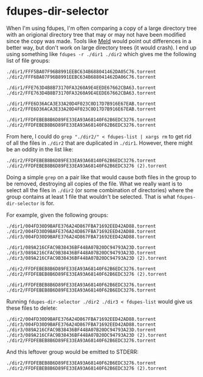 # fdupes-dir-selector
When I'm using fdupes, I'm often comparing a copy of a large directory tree with an origional directory tree that may or may not have been modified since the copy was made. Tools like [Meld](http://meldmerge.org/) would point out differences in a better way, but don't work on large directory trees (it would crash). I end up using something like `fdupes -r ./dir1 ./dir2` which gives me the following list of file groups:

```
./dir1/FFF5BA07F96B8991EEBC634B688041462DA05C76.torrent
./dir2/FFF6BA07F96B8991EEBC634B688041462DA06C76.torrent

./dir1/FFE763D4B8B73170FA3260A9E4EEDE67662CBA63.torrent
./dir2/FFE763D4B8B73170FA3260A9E4EEDE67662CBA63.torrent

./dir1/FFE6D36ACA3E33A20D4F023C0D17D7B916E67EAB.torrent
./dir2/FFE6D36ACA3E33A20D4F023C0D17D7B916E67EAB.torrent

./dir1/FFDFEBEB8B6D89FE33EA93A68140F62B6EDC3276.torrent
./dir2/FFDFEBEB8B6D89FE33EA93A68140F62B6EDC3276.torrent
```

From here, I could do `grep "./dir2/" < fdupes-list | xargs rm` to get rid of all the files in `./dir2` that are duplicated in `./dir1`. However, there might be an oddity in the list like:

```
./dir2/FFDFEBEB8B6D89FE33EA93A68140F62B6EDC3276.torrent
./dir2/FFDFEBEB8B6D89FE33EA93A68140F62B6EDC3276 (2).torrent
```

Doing a simple `grep` on a pair like that would cause both files in the group to be removed, destroying all copies of the file. What we really want is to select all the files in `./dir2` (or some combination of directories) where the group contains at least 1 file that wouldn't be selected. That is what `fdupes-dir-selector` is for.

For example, given the following groups:

```
./dir1/004FD30D9BAFE376A24D867FBA71692EED42AD88.torrent
./dir2/004FD30D9BAFE376A24D867FBA71692EED42AD88.torrent
./dir3/004FD30D9BAFE376A24D867FBA71692EED42AD88.torrent

./dir1/089A216CFAC9B38436BF448A07B20DC94793A23D.torrent
./dir3/089A216CFAC9B38436BF448A07B20DC94793A23D.torrent
./dir3/089A216CFAC9B38436BF448A07B20DC94793A23D (2).torrent

./dir2/FFDFEBEB8B6D89FE33EA93A68140F62B6EDC3276.torrent
./dir2/FFDFEBEB8B6D89FE33EA93A68140F62B6EDC3276 (2).torrent

./dir1/FFDFEBEB8B6D89FE33EA93A68140F62B6EDC3276.torrent
./dir2/FFDFEBEB8B6D89FE33EA93A68140F62B6EDC3276.torrent
```

Running `fdupes-dir-selector ./dir2 ./dir3 < fdupes-list` would give us these files to delete:

```
./dir2/004FD30D9BAFE376A24D867FBA71692EED42AD88.torrent
./dir3/004FD30D9BAFE376A24D867FBA71692EED42AD88.torrent
./dir3/089A216CFAC9B38436BF448A07B20DC94793A23D.torrent
./dir3/089A216CFAC9B38436BF448A07B20DC94793A23D (2).torrent
./dir2/FFDFEBEB8B6D89FE33EA93A68140F62B6EDC3276.torrent
```

And this leftover group would be emitted to STDERR:

```
./dir2/FFDFEBEB8B6D89FE33EA93A68140F62B6EDC3276.torrent
./dir2/FFDFEBEB8B6D89FE33EA93A68140F62B6EDC3276 (2).torrent
```
